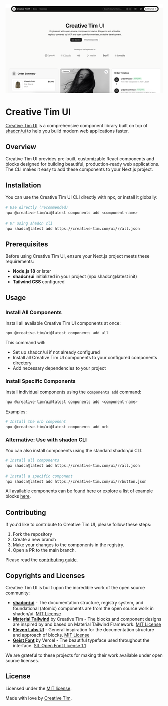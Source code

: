 ![Creative Tim UI](https://raw.githubusercontent.com/creativetimofficial/ui/refs/heads/main/apps/www/public/opengraph-image.png)

# Creative Tim UI

[Creative Tim UI](https://creative-tim.com/ui) is a comprehensive component library built on top of [shadcn/ui](https://ui.shadcn.com/) to help you build modern web applications faster.

## Overview

Creative Tim UI provides pre-built, customizable React components and blocks designed for building beautiful, production-ready web applications. 
The CLI makes it easy to add these components to your Next.js project.

## Installation
You can use the Creative Tim UI CLI directly with npx, or install it globally:
```bash
# Use directly (recommended)
npx @creative-tim/ui@latest components add <component-name>

# Or using shadcn cli
npx shadcn@latest add https://creative-tim.com/ui/r/all.json
```

## Prerequisites
Before using Creative Tim UI, ensure your Next.js project meets these requirements:
- **Node.js 18** or later
- **shadcn/ui** initialized in your project (npx shadcn@latest init)
- **Tailwind CSS** configured

## Usage

### Install All Components
Install all available Creative Tim UI components at once:
```bash
npx @creative-tim/ui@latest components add all
```
This command will:
- Set up shadcn/ui if not already configured
- Install all Creative Tim UI components to your configured components directory
- Add necessary dependencies to your project

### Install Specific Components
Install individual components using the `components add` command:
```bash
npx @creative-tim/ui@latest components add <component-name>
```
Examples:
```bash
# Install the orb component
npx @creative-tim/ui@latest components add orb
```

### Alternative: Use with shadcn CLI
You can also install components using the standard shadcn/ui CLI:
```bash
# Install all components
npx shadcn@latest add https://creative-tim.com/ui/r/all.json

# Install a specific component
npx shadcn@latest add https://creative-tim.com/ui/r/button.json
```

All available components can be found [here](https://creative-tim.com/ui/docs/components) or explore a list of example blocks [here](https://creative-tim.com/ui/blocks).

## Contributing

If you'd like to contribute to Creative Tim UI, please follow these steps:

1. Fork the repository
2. Create a new branch
3. Make your changes to the components in the registry.
4. Open a PR to the main branch.

Please read the [contributing guide](/CONTRIBUTING.md).

## Copyrights and Licenses

Creative Tim UI is built upon the incredible work of the open source community:

- **[shadcn/ui](https://ui.shadcn.com/)** - The documentation structure, registry system, and foundational (atomic) components are from the open source work in shadcn/ui. [MIT License](https://github.com/shadcn-ui/ui/blob/main/LICENSE.md)
- **[Material Tailwind](https://material-tailwind.com/v3)** by Creative Tim - The blocks and component designs are inspired by and based on Material Tailwind Framework. [MIT License](https://github.com/creativetimofficial/material-tailwind/blob/main/LICENSE.md)
- **[Eleven Labs UI](https://github.com/elevenlabs/elevenlabs-ui)** - General inspiration for the documentation structure and approach of blocks. [MIT License](https://github.com/elevenlabs/ui/blob/main/LICENSE.md)
- **[Geist Font](https://vercel.com/font)** by Vercel - The beautiful typeface used throughout the interface. [SIL Open Font License 1.1](https://github.com/vercel/geist-font/blob/main/LICENSE.txt)

We are grateful to these projects for making their work available under open source licenses.

## License

Licensed under the [MIT license](https://github.com/creativetimofficial/ui/blob/main/LICENSE.md).

Made with love by [Creative Tim](https://creative-tim.com).
